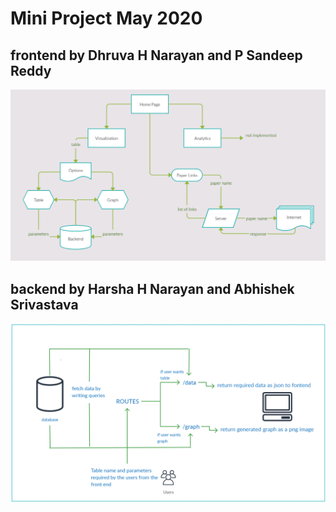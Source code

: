 # Mini Project May 2020

## frontend by Dhruva H Narayan and P Sandeep Reddy
<img src="frontend.PNG" alt="frontend" />

## backend by Harsha H Narayan and Abhishek Srivastava
<img src="backend.PNG" alt="backend" />
